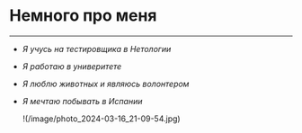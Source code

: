 # Немного про меня
************************************************************************
* _Я учусь на тестировщика в Нетологии_
* _Я работаю в универитете_
* _Я люблю животных и являюсь волонтером_
* _Я мечтаю побывать в Испании_
  
  !(/image/photo_2024-03-16_21-09-54.jpg)